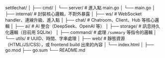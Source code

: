 settlechat/
│
├── cmd/
│   └── server/             # 進入點 main.go
│       └── main.go
│
├── internal/               # 封裝核心邏輯，不對外暴露
│   ├── ws/                 # WebSocket handler、連線升級、進入點
│   ├── chat/               # Chatroom、Client、Hub 等核心邏輯
│   ├── ai/                 # AI 整合（DeepSeek、OpenAI 等）
│   ├── storage/            # 訊息持久化邏輯（目前用 SQLite）
│   ├── command/            # 處理 `/summary` 等指令的邏輯
│   └── utils/              # UUID、時間、字串處理
│
├── web/                    # 靜態資源（HTML/JS/CSS），或 frontend build 出來的內容
│   └── index.html
│
├── go.mod
├── go.sum
└── README.md
